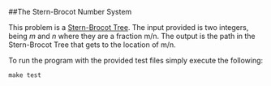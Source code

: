##The Stern-Brocot Number System

This problem is a [Stern-Brocot Tree](http://en.wikipedia.org/wiki/Stern–Brocot_tree). The input provided is two integers, being *m* and *n* where they are a fraction m/n. The output is the path in the Stern-Brocot Tree that gets to the location of m/n.

To run the program with the provided test files simply execute the following:

`make test`
